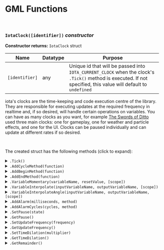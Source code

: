 # GML Functions

&nbsp;

### `IotaClock([identifier])` ***constructor***

**Constructor returns:** `IotaClock` struct

|Name          |Datatype|Purpose                                                                                                                                                        |
|--------------|--------|---------------------------------------------------------------------------------------------------------------------------------------------------------------|
|`[identifier]`|any     |Unique id that will be passed into `IOTA_CURRENT_CLOCK` when the clock's `.Tick()` method is executed. If not specified, this value will default to `undefined`|

iota's clocks are the time-keeping and code execution centre of the library. They are responsible for executing updates at the required frequency in realtime and, if so desired, will handle certain operations on variables. You can have as many clocks as you want, for example [The Swords of Ditto](https://store.steampowered.com/app/619780/The_Swords_of_Ditto_Mormos_Curse/) used three main clocks: one for gameplay, one for weather and particle effects, and one for the UI. Clocks can be paused individually and can update at different rates if so desired.

&nbsp;

The created struct has the following methods (click to expand):

<details><summary><code>.Tick()</code></summary>
&nbsp;

**Returns:** N/A (`undefined`)

|Name|Datatype|Purpose|
|----|--------|-------|
|None|        |       |

Updates the clock and executes methods that have been added to the clock (using `.AddCycleMethod()` etc.). A clock will execute enough cycles to match its realtime update frequency: this means a clock may execute zero cycles per tick, or sometimes multiple cycles per tick.

A clock's `.Tick()` should be called once every frame, probably in a persistent control instance of some sort.

&nbsp;
</details>

<details><summary><code>.AddCycleMethod(function)</code></summary>
&nbsp;

**Returns:** N/A (`undefined`)

|Name    |Datatype|Purpose                                                  |
|--------|--------|---------------------------------------------------------|
|function|function|Function to add to the clock for execution for each cycle|

Adds a function to be executed each cycle. The scope of the method passed into this function will persist, and only one cycle method can be defined per instance/struct.

&nbsp;
</details>

<details><summary><code>.AddBeginMethod(function)</code></summary>
&nbsp;

**Returns:** N/A (`undefined`)

|Name    |Datatype|Purpose                                                          |
|--------|--------|-----------------------------------------------------------------|
|function|function|Function to add to the clock for execution at the start of a tick|

Adds a function to be executed at the start of a tick, before any cycle methods. Begin methods will *not* be executed if the clock doesn't need to execute any cycles at all. The scope of the method passed into this function will persist, and only one begin method can be defined per instance/struct.

&nbsp;
</details>

<details><summary><code>.AddEndMethod(function)</code></summary>
&nbsp;

**Returns:** N/A (`undefined`)

|Name    |Datatype|Purpose                                                        |
|--------|--------|---------------------------------------------------------------|
|function|function|Function to add to the clock for execution at the end of a tick|

Adds a function to be executed at the end of a tick, after all cycle methods. End methods will *not* be executed if the clock doesn't need to execute any cycles at all. The scope of the method passed into this function will persist, and only one end method can be defined per instance/struct.

&nbsp;
</details>

<details><summary><code>.VariableMomentary(variableName, resetValue, [scope])</code></summary>
&nbsp;

**Returns:** N/A (`undefined`)

|Name        |Datatype       |Purpose                       |
|------------|---------------|------------------------------|
|variableName|string         |Name of the variable to reset |
|resetValue  |any            |Value to reset the variable to|
|[scope]     |instance/struct|Scope to target when managing the variable. If no scope is specified, the instance/struct that called this function will be chosen as the scope|

Adds a variable to be automatically reset at the end of the first cycle per tick. A momentary variable will only be reset if the clock needs to execute one or more cycles. The variable's scope is typically determined by who calls `.VariableMomentary()`, though for structs you may need to specify the optional `[scope]` argument.

&nbsp;
</details>

<details><summary><code>.VariableInterpolate(inputVariableName, outputVariableName, [scope])</code></summary>
&nbsp;

**Returns:** N/A (`undefined`)

|Name              |Datatype       |Purpose                                              |
|------------------|---------------|-----------------------------------------------------|
|inputVariableName |string         |Name of the variable to interpolate                  |
|outputVariableName|string         |Name of the variable to set to the interpolated value|
|[scope]           |instance/struct|Scope to target when managing the variable. If no scope is specified, the instance/struct that called this function will be chosen as the scope|

Adds a variable to be smoothly interpolated between ticks. The interpolated value is passed to the given output variable name. Interpolated variables are always updated every time `.tick()` is called, even if the clock does not need to execute any cycles. The variables' scope is typically determined by who calls `.VariableInterpolate()`, though for structs you may need to specify the optional `[scope]` argument.

**Please note** that interpolated variables will always be (at most) a frame behind the actual value of the input variable. Most of this time this makes no difference but it's not ideal if you're looking for frame-perfect gameplay.

&nbsp;
</details>

<details><summary><code>.VariableInterpolateAngle(inputVariableName, outputVariableName, [scope])</code></summary>
&nbsp;

**Returns:** N/A (`undefined`)

|Name              |Datatype       |Purpose                                              |
|------------------|---------------|-----------------------------------------------------|
|inputVariableName |string         |Name of the variable to interpolate                  |
|outputVariableName|string         |Name of the variable to set to the interpolated value|
|[scope]           |instance/struct|Scope to target when managing the variable. If no scope is specified, the instance/struct that called this function will be chosen as the scope|

As above, but the value is interpolated as an angle measured in degrees. The output value will be an angle from -360 to +360.

&nbsp;
</details>



<details><summary><code>.AddAlarm(milliseconds, method)</code></summary>
&nbsp;

**Returns:** Struct, an instance of `__IotaClassAlarm`

|Name        |Datatype|Purpose                               |
|------------|--------|--------------------------------------|
|milliseconds|real    |Time delay before executing the method|
|method      |function|Method to execute                     |

Adds a method to be executed after the given number of milliseconds have passed for this clock. The scope of the method is maintained. If the instance/struct attached to the method is removed, the method will not execute. iota alarms respect time dilation and pausing.

The returned struct has a public method called `.Cancel()` which, when executed, will cancel the alarm and prevent it from ever being executed.

**N.B.** Changing a clock's update frequency will cause alarms to desynchronise.

&nbsp;
</details>

<details><summary><code>.AddAlarmCycles(cycles, method)</code></summary>
&nbsp;

**Returns:** Struct, an instance of `__IotaClassAlarm`

|Name  |Datatype|Purpose                                                   |
|------|--------|----------------------------------------------------------|
|cycles|real    |Number of cycles to count down before executing the method|
|method|function|Method to execute                                         |

Adds a method to be executed after the given number of cycles have passed for this clock. The scope of the method is maintained. If the instance/struct attached to the method is removed, the method will not execute. iota alarms respect time dilation and pausing.

The returned struct has a public method called `.Cancel()` which, when executed, will cancel the alarm and prevent it from ever being executed.

**N.B.** Changing a clock's update frequency will cause alarms to desynchronise.

&nbsp;
</details>



<details><summary><code>.SetPause(state)</code></summary>
&nbsp;

**Returns:** N/A (`undefined`)

|Name |Datatype|Purpose                          |
|-----|--------|---------------------------------|
|state|boolean |Whether to pause the clock or not|

Sets whether the clock is paused. A paused clock will execute no methods nor modify any variables.

&nbsp;
</details>

<details><summary><code>.GetPause()</code></summary>
&nbsp;

**Returns:** Boolean, whether the clock is paused

|Name|Datatype|Purpose|
|----|--------|-------|
|None|        |       |

&nbsp;
</details>

<details><summary><code>.SetUpdateFrequency(frequency)</code></summary>
&nbsp;

**Returns:** N/A (`undefined`)

|Name     |Datatype|Purpose                                  |
|---------|--------|-----------------------------------------|
|frequency|real    |Rate at which to execute cycles, in Hertz|

Sets the update frequency for the clock. This value should generally not change once you've set it. This value will default to matching your game's target framerate at the time that the clock was instantiated.

&nbsp;
</details>

<details><summary><code>.GetUpdateFrequency()</code></summary>
&nbsp;

**Returns:** Real, the update frequency of the clock, in Hertz

|Name|Datatype|Purpose|
|----|--------|-------|
|None|        |       |

&nbsp;
</details>

<details><summary><code>.SetTimeDilation(multiplier)</code></summary>
&nbsp;

**Returns:** N/A (`undefined`)

|Name      |Datatype|Purpose                          |
|----------|--------|---------------------------------|
|multiplier|real    |Whether to pause the clock or not|

Sets the time dilation multiplier. A value of `1.0` is no time dilation, `0.5` is half speed, `2.0` is double speed. Time dilation values cannot be set lower than `0.0`.

&nbsp;
</details>

<details><summary><code>.GetTimeDilation()</code></summary>
&nbsp;

**Returns:** Real, the time dilation multiplier

|Name|Datatype|Purpose|
|----|--------|-------|
|None|        |       |

&nbsp;
</details>

<details><summary><code>.GetRemainder()</code></summary>
&nbsp;

**Returns:** Real, the time remainding on the accumulator, as a fraction of a frame

|Name|Datatype|Purpose|
|----|--------|-------|
|None|        |       |

&nbsp;
</details>